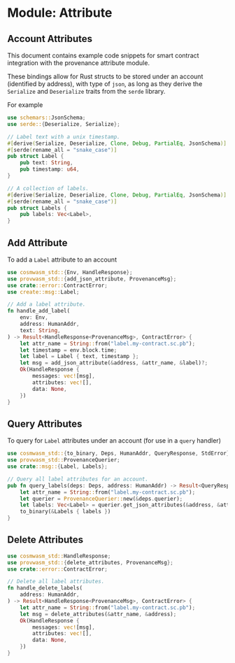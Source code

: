 # Module: Attribute

## Account Attributes

This document contains example code snippets for smart contract integration with the provenance
attribute module.

These bindings allow for Rust structs to be stored under an account (identified by address), with
type of `json`, as long as they derive the `Serialize` and `Deserialize` traits from the `serde`
library.

For example

```rust
use schemars::JsonSchema;
use serde::{Deserialize, Serialize};

// Label text with a unix timestamp.
#[derive(Serialize, Deserialize, Clone, Debug, PartialEq, JsonSchema)]
#[serde(rename_all = "snake_case")]
pub struct Label {
    pub text: String,
    pub timestamp: u64,
}

// A collection of labels.
#[derive(Serialize, Deserialize, Clone, Debug, PartialEq, JsonSchema)]
#[serde(rename_all = "snake_case")]
pub struct Labels {
    pub labels: Vec<Label>,
}
```

## Add Attribute

To add a `Label` attribute to an account

```rust
use cosmwasm_std::{Env, HandleResponse};
use provwasm_std::{add_json_attribute, ProvenanceMsg};
use crate::error::ContractError;
use create::msg::Label;

// Add a label attribute.
fn handle_add_label(
    env: Env,
    address: HumanAddr,
    text: String,
) -> Result<HandleResponse<ProvenanceMsg>, ContractError> {
    let attr_name = String::from("label.my-contract.sc.pb");
    let timestamp = env.block.time;
    let label = Label { text, timestamp };
    let msg = add_json_attribute(&address, &attr_name, &label)?;
    Ok(HandleResponse {
        messages: vec![msg],
        attributes: vec![],
        data: None,
    })
}
```

## Query Attributes

To query for `Label` attributes under an account (for use in a `query` handler)

```rust
use cosmwasm_std::{to_binary, Deps, HumanAddr, QueryResponse, StdError};
use provwasm_std::ProvenanceQuerier;
use crate::msg::{Label, Labels};

// Query all label attributes for an account.
pub fn query_labels(deps: Deps, address: HumanAddr) -> Result<QueryResponse, StdError> {
    let attr_name = String::from("label.my-contract.sc.pb");
    let querier = ProvenanceQuerier::new(&deps.querier);
    let labels: Vec<Label> = querier.get_json_attributes(&address, &attr_name)?;
    to_binary(&Labels { labels })
}
```

## Delete Attributes

```rust
use cosmwasm_std::HandleResponse;
use provwasm_std::{delete_attributes, ProvenanceMsg};
use crate::error::ContractError;

// Delete all label attributes.
fn handle_delete_labels(
    address: HumanAddr,
) -> Result<HandleResponse<ProvenanceMsg>, ContractError> {
    let attr_name = String::from("label.my-contract.sc.pb");
    let msg = delete_attributes(&attr_name, &address);
    Ok(HandleResponse {
        messages: vec![msg],
        attributes: vec![],
        data: None,
    })
}
```
